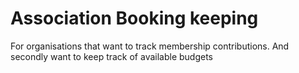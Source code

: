 # Association Booking keeping

For organisations that want to track membership contributions.
And secondly want to keep track of available budgets
